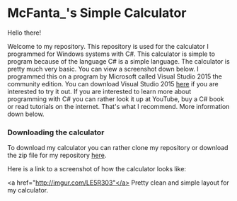 # McFanta_'s Simple Calculator

Hello there!

Welcome to my repository. This repository is used for the calculator I programmed for Windows systems with C#. This calculator is simple to program because of the language C# is a simple language. The calculator is pretty much very basic. You can view a screenshot down below. I programmed this on a program by Microsoft called Visual Studio 2015 the community edition. You can download Visual Studio 2015 <a href="https://go.microsoft.com/fwlink/?LinkId=691978&clcid=0x409">here</a> if you are interested to try it out. If you are interested to learn more about programming with C# you can rather look it up at YouTube, buy a C# book or read tutorials on the internet. That's what I recommend. More information down below. 

<h3>Downloading the calculator</h3>

To download my calculator you can rather clone my repository or download the zip file for my repository <a href="https://github.com/McFanta/Simple-Calculator/archive/master.zip">here</a>. 

Here is a link to a screenshot of how the calculator looks like:

<a href="http://imgur.com/LE5R303"</a>
Pretty clean and simple layout for my calculator.


